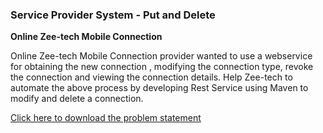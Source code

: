 ### Service Provider System - Put and Delete
**Online Zee-tech Mobile Connection**


Online Zee-tech Mobile Connection provider wanted to use a webservice for obtaining the new connection , modifying the connection type, revoke the connection and viewing the connection details. Help Zee-tech to automate the above process by developing Rest Service using Maven to modify and delete a connection.

[Click here to download the problem statement](https://cognizant.tekstac.com/mod/vpl/viewfile.php/231731/mod_vpl/intro/Service%20Provider%20System%20-%20Put%20and%20Delete.docx?time=1679898729078)
